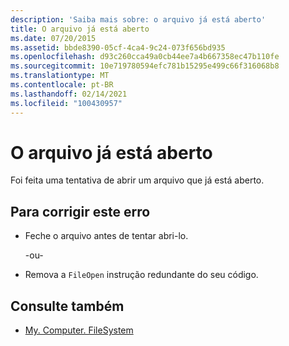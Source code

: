 ```yaml
---
description: 'Saiba mais sobre: o arquivo já está aberto'
title: O arquivo já está aberto
ms.date: 07/20/2015
ms.assetid: bbde8390-05cf-4ca4-9c24-073f656bd935
ms.openlocfilehash: d93c260cca49a0cb44ee7a4b667358ec47b110fe
ms.sourcegitcommit: 10e719780594efc781b15295e499c66f316068b8
ms.translationtype: MT
ms.contentlocale: pt-BR
ms.lasthandoff: 02/14/2021
ms.locfileid: "100430957"
---
```

# <a name="the-file-is-already-open"></a>O arquivo já está aberto

Foi feita uma tentativa de abrir um arquivo que já está aberto.  
  
## <a name="to-correct-this-error"></a>Para corrigir este erro  
  
- Feche o arquivo antes de tentar abri-lo.  
  
     -ou-  
  
- Remova a `FileOpen` instrução redundante do seu código.  
  
## <a name="see-also"></a>Consulte também

- [My. Computer. FileSystem](xref:Microsoft.VisualBasic.FileIO.FileSystem)
